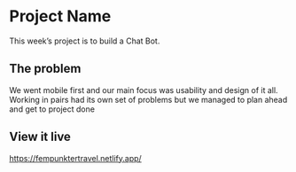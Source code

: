 # Project Name

This week’s project is to build a Chat Bot.

## The problem
We went mobile first and our main focus was usability and design of it all.
Working in pairs had its own set of problems but we managed to plan ahead and get to project done


## View it live

https://fempunktertravel.netlify.app/
